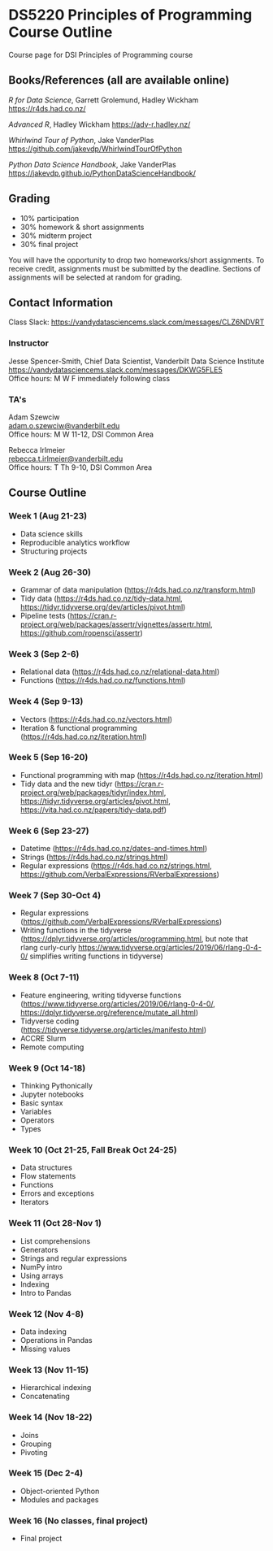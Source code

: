 # DS5220 Principles of Programming Course Outline

Course page for DSI Principles of Programming course



## Books/References (all are available online)

*R for Data Science*, Garrett Grolemund, Hadley Wickham
https://r4ds.had.co.nz/

*Advanced R*, Hadley Wickham
https://adv-r.hadley.nz/

*Whirlwind Tour of Python*, Jake VanderPlas
https://github.com/jakevdp/WhirlwindTourOfPython

*Python Data Science Handbook*, Jake VanderPlas  https://jakevdp.github.io/PythonDataScienceHandbook/


## Grading

- 10% participation
- 30% homework & short assignments
- 30% midterm project
- 30% final project

You will have the opportunity to drop two homeworks/short assignments. To receive credit, assignments must be submitted by the deadline. Sections of assignments will be selected at random for grading. 

## Contact Information

Class Slack: https://vandydatasciencems.slack.com/messages/CLZ6NDVRT

### Instructor

Jesse Spencer-Smith, Chief Data Scientist, Vanderbilt Data Science Institute  
https://vandydatasciencems.slack.com/messages/DKWG5FLE5  
Office hours: M W F immediately following class


### TA's

Adam Szewciw  
adam.o.szewciw@vanderbilt.edu  
Office hours: M W 11-12, DSI Common Area

Rebecca Irlmeier  
rebecca.t.irlmeier@vanderbilt.edu  
Office hours: T Th 9-10, DSI Common Area




## Course Outline

### Week 1 (Aug 21-23)
- Data science skills
- Reproducible analytics workflow
- Structuring projects

### Week 2 (Aug 26-30)
- Grammar of data manipulation (https://r4ds.had.co.nz/transform.html)
- Tidy data (https://r4ds.had.co.nz/tidy-data.html, https://tidyr.tidyverse.org/dev/articles/pivot.html)
- Pipeline tests (https://cran.r-project.org/web/packages/assertr/vignettes/assertr.html, https://github.com/ropensci/assertr)

### Week 3 (Sep 2-6)
- Relational data (https://r4ds.had.co.nz/relational-data.html)
- Functions (https://r4ds.had.co.nz/functions.html)

### Week 4 (Sep 9-13)
- Vectors (https://r4ds.had.co.nz/vectors.html)
- Iteration & functional programming (https://r4ds.had.co.nz/iteration.html)

### Week 5 (Sep 16-20)
- Functional programming with map (https://r4ds.had.co.nz/iteration.html)
- Tidy data and the new tidyr (https://cran.r-project.org/web/packages/tidyr/index.html, https://tidyr.tidyverse.org/articles/pivot.html, https://vita.had.co.nz/papers/tidy-data.pdf)

### Week 6 (Sep 23-27)
- Datetime (https://r4ds.had.co.nz/dates-and-times.html)
- Strings (https://r4ds.had.co.nz/strings.html)
- Regular expressions (https://r4ds.had.co.nz/strings.html, https://github.com/VerbalExpressions/RVerbalExpressions)

### Week 7 (Sep 30-Oct 4)
- Regular expressions (https://github.com/VerbalExpressions/RVerbalExpressions)
- Writing functions in the tidyverse (https://dplyr.tidyverse.org/articles/programming.html, but note that rlang curly-curly https://www.tidyverse.org/articles/2019/06/rlang-0-4-0/ simplifies writing functions in tidyverse)

### Week 8 (Oct 7-11) 
- Feature engineering, writing tidyverse functions (https://www.tidyverse.org/articles/2019/06/rlang-0-4-0/, https://dplyr.tidyverse.org/reference/mutate_all.html)
- Tidyverse coding (https://tidyverse.tidyverse.org/articles/manifesto.html)
- ACCRE Slurm
- Remote computing


### Week 9 (Oct 14-18)
- Thinking Pythonically
- Jupyter notebooks
- Basic syntax
- Variables
- Operators
- Types

### Week 10 (Oct 21-25, Fall Break Oct 24-25)
- Data structures
- Flow statements
- Functions
- Errors and exceptions
- Iterators

### Week 11 (Oct 28-Nov 1)
- List comprehensions
- Generators
- Strings and regular expressions
- NumPy intro
- Using arrays
- Indexing
- Intro to Pandas

### Week 12 (Nov 4-8)
- Data indexing
- Operations in Pandas
- Missing values

### Week 13 (Nov 11-15)
- Hierarchical indexing
- Concatenating

### Week 14 (Nov 18-22)
- Joins
- Grouping
- Pivoting

### Week 15 (Dec 2-4)
- Object-oriented Python
- Modules and packages

### Week 16 (No classes, final project)
- Final project
